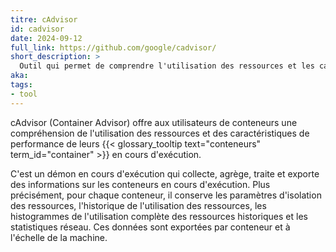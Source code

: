 ```yaml
---
titre: cAdvisor
id: cadvisor
date: 2024-09-12
full_link: https://github.com/google/cadvisor/
short_description: >
  Outil qui permet de comprendre l'utilisation des ressources et les caractéristiques de performance des conteneurs
aka:
tags:
- tool
---
```

cAdvisor (Container Advisor) offre aux utilisateurs de conteneurs une compréhension de l'utilisation des ressources et des caractéristiques de performance de leurs {{< glossary_tooltip text="conteneurs" term_id="container" >}} en cours d'exécution.

<!--more-->

C'est un démon en cours d'exécution qui collecte, agrège, traite et exporte des informations sur les conteneurs en cours d'exécution. Plus précisément, pour chaque conteneur, il conserve les paramètres d'isolation des ressources, l'historique de l'utilisation des ressources, les histogrammes de l'utilisation complète des ressources historiques et les statistiques réseau. Ces données sont exportées par conteneur et à l'échelle de la machine.

